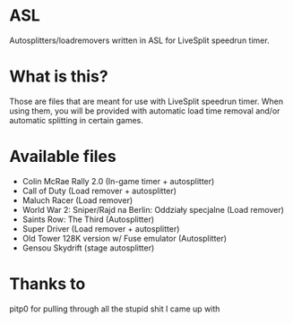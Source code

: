 # ASL
Autosplitters/loadremovers written in ASL for LiveSplit speedrun timer.

# What is this?
Those are files that are meant for use with LiveSplit speedrun timer.
When using them, you will be provided with automatic load time removal and/or automatic splitting in certain games.

# Available files
- Colin McRae Rally 2.0 (In-game timer + autosplitter)
- Call of Duty (Load remover + autosplitter)
- Maluch Racer (Load remover)
- World War 2: Sniper/Rajd na Berlin: Oddziały specjalne (Load remover)
- Saints Row: The Third (Autosplitter)
- Super Driver (Load remover + autosplitter)
- Old Tower 128K version w/ Fuse emulator (Autosplitter)
- Gensou Skydrift (stage autosplitter)

# Thanks to
pitp0 for pulling through all the stupid shit I came up with
